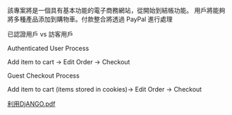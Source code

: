 該專案將是一個具有基本功能的電子商務網站，從開始到結帳功能。 用戶將能夠將多種產品添加到購物車。付款整合將透過 PayPal 進行處理


已認證用戶 vs 訪客用戶

Authenticated User Process

Add item to cart → Edit Order → Checkout

Guest Checkout Process

Add item to cart (items stored in cookies)→ Edit Order → Checkout




[利用DjANGO.pdf](https://github.com/Sean12-26/ecommerce/files/14401008/DjANGO.pdf)

